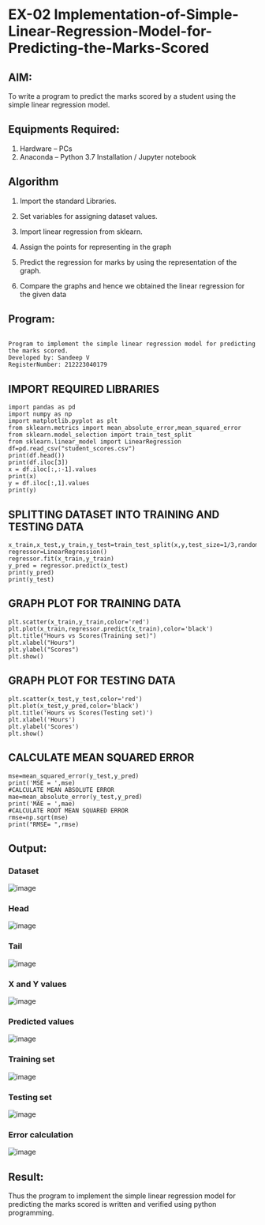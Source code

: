 # EX-02 Implementation-of-Simple-Linear-Regression-Model-for-Predicting-the-Marks-Scored

## AIM:
To write a program to predict the marks scored by a student using the simple linear regression model.

## Equipments Required:
1. Hardware – PCs
2. Anaconda – Python 3.7 Installation / Jupyter notebook

## Algorithm
1. Import the standard Libraries.

2. Set variables for assigning dataset values.

3. Import linear regression from sklearn.

4. Assign the points for representing in the graph

5. Predict the regression for marks by using the representation of the graph.

6. Compare the graphs and hence we obtained the linear regression for the given data

## Program:
```

Program to implement the simple linear regression model for predicting the marks scored.
Developed by: Sandeep V
RegisterNumber: 212223040179
```
## IMPORT REQUIRED LIBRARIES
```
import pandas as pd
import numpy as np
import matplotlib.pyplot as plt
from sklearn.metrics import mean_absolute_error,mean_squared_error
from sklearn.model_selection import train_test_split
from sklearn.linear_model import LinearRegression
df=pd.read_csv("student_scores.csv")
print(df.head())
print(df.iloc[3])
x = df.iloc[:,:-1].values
print(x)
y = df.iloc[:,1].values
print(y)
```
## SPLITTING DATASET INTO TRAINING AND TESTING DATA
```
x_train,x_test,y_train,y_test=train_test_split(x,y,test_size=1/3,random_state=0)
regressor=LinearRegression()
regressor.fit(x_train,y_train)
y_pred = regressor.predict(x_test)
print(y_pred)
print(y_test)
```
## GRAPH PLOT FOR TRAINING DATA
```
plt.scatter(x_train,y_train,color='red')
plt.plot(x_train,regressor.predict(x_train),color='black')
plt.title("Hours vs Scores(Training set)")
plt.xlabel("Hours")
plt.ylabel("Scores")
plt.show()
```
## GRAPH PLOT FOR TESTING DATA
```
plt.scatter(x_test,y_test,color='red')
plt.plot(x_test,y_pred,color='black')
plt.title('Hours vs Scores(Testing set)')
plt.xlabel('Hours')
plt.ylabel('Scores')
plt.show()
```
## CALCULATE MEAN SQUARED ERROR
```
mse=mean_squared_error(y_test,y_pred)
print('MSE = ',mse)
#CALCULATE MEAN ABSOLUTE ERROR
mae=mean_absolute_error(y_test,y_pred)
print('MAE = ',mae)
#CALCULATE ROOT MEAN SQUARED ERROR
rmse=np.sqrt(mse)
print("RMSE= ",rmse)

```

## Output:
### Dataset
![image](https://github.com/NyomX/Implementation-of-Simple-Linear-Regression-Model-for-Predicting-the-Marks-Scored/assets/145953580/e9135290-55a7-4cbe-98fd-2748433f7a23)

### Head
![image](https://github.com/NyomX/Implementation-of-Simple-Linear-Regression-Model-for-Predicting-the-Marks-Scored/assets/145953580/eaf45881-4d02-4fe6-9946-edc46e39f842)

### Tail
![image](https://github.com/NyomX/Implementation-of-Simple-Linear-Regression-Model-for-Predicting-the-Marks-Scored/assets/145953580/982c5653-83e1-47af-924b-8dfe9d36297e)

### X and Y values
![image](https://github.com/NyomX/Implementation-of-Simple-Linear-Regression-Model-for-Predicting-the-Marks-Scored/assets/145953580/330317ec-6feb-4716-b3ba-2a2c8790b4ca)

### Predicted values
![image](https://github.com/NyomX/Implementation-of-Simple-Linear-Regression-Model-for-Predicting-the-Marks-Scored/assets/145953580/5e43890a-e2a8-4dd3-93b4-8549c3d28fca)

### Training set
![image](https://github.com/NyomX/Implementation-of-Simple-Linear-Regression-Model-for-Predicting-the-Marks-Scored/assets/145953580/53e0291f-b14a-4c4f-9a02-c1052a694bb8)

###  Testing set
![image](https://github.com/NyomX/Implementation-of-Simple-Linear-Regression-Model-for-Predicting-the-Marks-Scored/assets/145953580/d1304e63-e9af-434e-a32e-dd91f894d217)

### Error calculation
![image](https://github.com/NyomX/Implementation-of-Simple-Linear-Regression-Model-for-Predicting-the-Marks-Scored/assets/145953580/57417ac2-61c3-48f3-8d01-4d711b3eb69a)



## Result:
Thus the program to implement the simple linear regression model for predicting the marks scored is written and verified using python programming.
